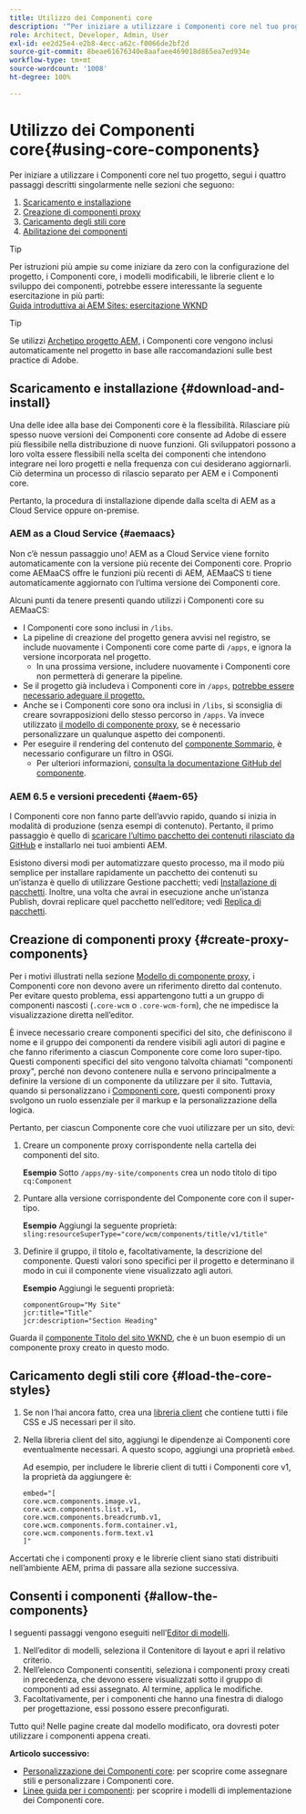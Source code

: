 ```yaml
---
title: Utilizzo dei Componenti core
description: '“Per iniziare a utilizzare i Componenti core nel tuo progetto, segui questi quattro passaggi: scarica e installa, crea componenti proxy, carica gli stili core e consenti i componenti sui tuoi modelli.”'
role: Architect, Developer, Admin, User
exl-id: ee2d25e4-e2b8-4ecc-a62c-f0066de2bf2d
source-git-commit: 8beae61676340e8aafaee469018d865ea7ed934e
workflow-type: tm+mt
source-wordcount: '1008'
ht-degree: 100%

---
```


# Utilizzo dei Componenti core{#using-core-components}

Per iniziare a utilizzare i Componenti core nel tuo progetto, segui i quattro passaggi descritti singolarmente nelle sezioni che seguono:

1. [Scaricamento e installazione](#download-and-install)
1. [Creazione di componenti proxy](#create-proxy-components)
1. [Caricamento degli stili core](#load-the-core-styles)
1. [Abilitazione dei componenti](#allow-the-components)

>[!TIP]
>
>Per istruzioni più ampie su come iniziare da zero con la configurazione del progetto, i Componenti core, i modelli modificabili, le librerie client e lo sviluppo dei componenti, potrebbe essere interessante la seguente esercitazione in più parti:\
>[Guida introduttiva ai AEM Sites: esercitazione WKND](https://experienceleague.adobe.com/docs/experience-manager-learn/getting-started-wknd-tutorial-develop/overview.html?lang=it)

>[!TIP]
>
>Se utilizzi [Archetipo progetto AEM,](/help/developing/archetype/overview.md) i Componenti core vengono inclusi automaticamente nel progetto in base alle raccomandazioni sulle best practice di Adobe.

## Scaricamento e installazione {#download-and-install}

Una delle idee alla base dei Componenti core è la flessibilità. Rilasciare più spesso nuove versioni dei Componenti core consente ad Adobe di essere più flessibile nella distribuzione di nuove funzioni. Gli sviluppatori possono a loro volta essere flessibili nella scelta dei componenti che intendono integrare nei loro progetti e nella frequenza con cui desiderano aggiornarli. Ciò determina un processo di rilascio separato per AEM e i Componenti core.

Pertanto, la procedura di installazione dipende dalla scelta di AEM as a Cloud Service oppure on-premise.

### AEM as a Cloud Service {#aemaacs}

Non c’è nessun passaggio uno! AEM as a Cloud Service viene fornito automaticamente con la versione più recente dei Componenti core. Proprio come AEMaaCS offre le funzioni più recenti di AEM, AEMaaCS ti tiene automaticamente aggiornato con l’ultima versione dei Componenti core.

Alcuni punti da tenere presenti quando utilizzi i Componenti core su AEMaaCS:

* I Componenti core sono inclusi in `/libs`.
* La pipeline di creazione del progetto genera avvisi nel registro, se include nuovamente i Componenti core come parte di `/apps`, e ignora la versione incorporata nel progetto.
   * In una prossima versione, includere nuovamente i Componenti core non permetterà di generare la pipeline.
* Se il progetto già includeva i Componenti core in `/apps`, [potrebbe essere necessario adeguare il progetto.](/help/developing/overview.md#via-aemaacs)
* Anche se i Componenti core sono ora inclusi in `/libs`, si sconsiglia di creare sovrapposizioni dello stesso percorso in `/apps`. Va invece utilizzato [il modello di componente proxy](/help/developing/guidelines.md#proxy-component-pattern), se è necessario personalizzare un qualunque aspetto dei componenti.
* Per eseguire il rendering del contenuto del [componente Sommario](/help/components/tableofcontents.md), è necessario configurare un filtro in OSGi.
   * Per ulteriori informazioni, [consulta la documentazione GitHub del componente](https://adobe.com/go/aem_cmp_tech_tableofcontents_v1).

### AEM 6.5 e versioni precedenti {#aem-65}

I Componenti core non fanno parte dell’avvio rapido, quando si inizia in modalità di produzione (senza esempi di contenuto). Pertanto, il primo passaggio è quello di [scaricare l’ultimo pacchetto dei contenuti rilasciato da GitHub](https://github.com/adobe/aem-core-wcm-components/releases/latest) e installarlo nei tuoi ambienti AEM.

Esistono diversi modi per automatizzare questo processo, ma il modo più semplice per installare rapidamente un pacchetto dei contenuti su un’istanza è quello di utilizzare Gestione pacchetti; vedi [Installazione di pacchetti](https://experienceleague.adobe.com/docs/experience-manager-65/administering/contentmanagement/package-manager.html?lang=it#installing-packages). Inoltre, una volta che avrai in esecuzione anche un’istanza Publish, dovrai replicare quel pacchetto nell’editore; vedi [Replica di pacchetti](https://experienceleague.adobe.com/docs/experience-manager-65/administering/contentmanagement/package-manager.html?lang=it#replicating-packages).

## Creazione di componenti proxy {#create-proxy-components}

Per i motivi illustrati nella sezione [Modello di componente proxy](/help/developing/guidelines.md#proxy-component-pattern), i Componenti core non devono avere un riferimento diretto dal contenuto. Per evitare questo problema, essi appartengono tutti a un gruppo di componenti nascosti (`.core-wcm` o `.core-wcm-form`), che ne impedisce la visualizzazione diretta nell’editor.

È invece necessario creare componenti specifici del sito, che definiscono il nome e il gruppo dei componenti da rendere visibili agli autori di pagine e che fanno riferimento a ciascun Componente core come loro super-tipo. Questi componenti specifici del sito vengono talvolta chiamati &quot;componenti proxy&quot;, perché non devono contenere nulla e servono principalmente a definire la versione di un componente da utilizzare per il sito. Tuttavia, quando si personalizzano i [Componenti core](/help/developing/customizing.md), questi componenti proxy svolgono un ruolo essenziale per il markup e la personalizzazione della logica.

Pertanto, per ciascun Componente core che vuoi utilizzare per un sito, devi:

1. Creare un componente proxy corrispondente nella cartella dei componenti del sito.

   **Esempio**
Sotto `/apps/my-site/components` crea un nodo titolo di tipo `cq:Component`

1. Puntare alla versione corrispondente del Componente core con il super-tipo.

   **Esempio**
Aggiungi la seguente proprietà:\
   `sling:resourceSuperType="core/wcm/components/title/v1/title"`

1. Definire il gruppo, il titolo e, facoltativamente, la descrizione del componente. Questi valori sono specifici per il progetto e determinano il modo in cui il componente viene visualizzato agli autori.

   **Esempio**
Aggiungi le seguenti proprietà:

   ```shell
   componentGroup="My Site"
   jcr:title="Title"  
   jcr:description="Section Heading"
   ```

Guarda il [componente Titolo del sito WKND](https://github.com/adobe/aem-guides-wknd/blob/master/ui.apps/src/main/content/jcr_root/apps/wknd/components/title/.content.xml), che è un buon esempio di un componente proxy creato in questo modo.

## Caricamento degli stili core {#load-the-core-styles}

1. Se non l’hai ancora fatto, crea una [libreria client](https://experienceleague.adobe.com/docs/experience-manager-cloud-service/implementing/developing/full-stack/clientlibs.html?lang=it) che contiene tutti i file CSS e JS necessari per il sito.
1. Nella libreria client del sito, aggiungi le dipendenze ai Componenti core eventualmente necessari. A questo scopo, aggiungi una proprietà `embed`.

   Ad esempio, per includere le librerie client di tutti i Componenti core v1, la proprietà da aggiungere è:

   ```shell
   embed="[  
   core.wcm.components.image.v1,  
   core.wcm.components.list.v1,  
   core.wcm.components.breadcrumb.v1,  
   core.wcm.components.form.container.v1,  
   core.wcm.components.form.text.v1  
   ]"
   ```

Accertati che i componenti proxy e le librerie client siano stati distribuiti nell’ambiente AEM, prima di passare alla sezione successiva.

## Consenti i componenti {#allow-the-components}

I seguenti passaggi vengono eseguiti nell’[Editor di modelli](https://experienceleague.adobe.com/docs/experience-manager-cloud-service/sites/authoring/features/templates.html?lang=it).

1. Nell’editor di modelli, seleziona il Contenitore di layout e apri il relativo criterio.
1. Nell’elenco Componenti consentiti, seleziona i componenti proxy creati in precedenza, che devono essere visualizzati sotto il gruppo di componenti ad essi assegnato. Al termine, applica le modifiche.
1. Facoltativamente, per i componenti che hanno una finestra di dialogo per progettazione, essi possono essere preconfigurati.

Tutto qui! Nelle pagine create dal modello modificato, ora dovresti poter utilizzare i componenti appena creati.

**Articolo successivo:**

* [Personalizzazione dei Componenti core](/help/developing/customizing.md): per scoprire come assegnare stili e personalizzare i Componenti core.
* [Linee guida per i componenti](/help/developing/guidelines.md): per scoprire i modelli di implementazione dei Componenti core.
